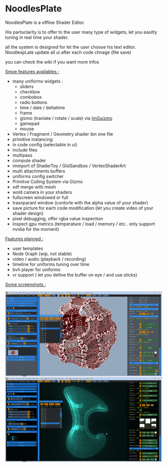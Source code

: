 # NoodlesPlate

NoodlesPlate is a offline Shader Editor. 

His partuclarity is to offer to the user many type of widgets, let you easilty tuning in real time your shader.

all the system is designed for let the user choose his text editor. NoodlespLate update all ui after each code chnage (file save)

you can check the wiki if you want more infos

<ins>Smoe features availables :</ins>
* many uniforms widgets :
  * sliders
  * checkbox
  * combobox
  * radio buttons
  * time / date / deltatime
  * frame
  * gizmo (tranlate / rotate / scale) via [ImGuizmo](https://github.com/CedricGuillemet/ImGuizmo)
  * gamepad
  * mouse
* Vertex / Fragment / Geometry shader ibn one file
* primitive instancing
* in code config (selectable in ui)
* include files
* multipass
* compute shader
* immport of ShaderToy / GlslSandbox / VertexShaderArt
* multi attachments buffers
* uniforms config switcher
* Primitve Culling System via Gizmo
* sdf merge with mesh
* wold camera in your shaders
* fullscreen windowed or full
* trasnparant window (contorle with the alpha value of your shader)
* save picture for each code modification (let you create video of your shader design)
* pixel debugging, offer rgba value inspection
* inspect gpu metrics (temperature / load / memory / etc.. only support nvidia for the moment)

<ins>Features planned :</ins>
* user templates
* Node Graph (wip, not stable)
* video / audio (playback / recording)
* timeline for uniforms tuning over time
* bvh player for uniforms
* vr support ( let you define the buffer on eye / and use sticks)

<ins>Some screenshots :</ins>

![1](NoodlesPlate_MSVC_x64_Release_2019-07-14_05-54-36.png)
![2](NoodlesPlate_MSVC_x64_Release_2019-07-14_05-55-13.png)
